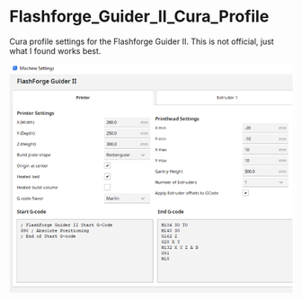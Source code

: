 # Flashforge_Guider_II_Cura_Profile
Cura profile settings for the Flashforge Guider II. This is not official, just what I found works best.

![Screenshot](PrinterSettings_Screenshot.png)
